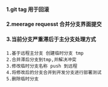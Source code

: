 #### 1.git tag 用于回滚
#### 2.meerage requesst 合并分支界面提交
#### 3.当前分支严重滞后于主分支处理方式
```
1.基于远程主分支 创建临时分支 tmp
2.合并滞后分支到tmp,并解决冲突
3.修改临时分支名称 push 到远程
4.将修改后的分支合并到开发分支进行部署测试
5.删除临时分支
```
